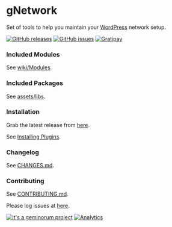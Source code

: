 # gNetwork

Set of tools to help you maintain your [WordPress](https://wordpress.org/) network setup.

[![GitHub releases](https://img.shields.io/github/release/geminorum/gnetwork.svg?style=flat-square)](https://github.com/geminorum/gnetwork/releases)
[![GitHub issues](https://img.shields.io/github/issues/geminorum/gnetwork.svg?style=flat-square)](https://github.com/geminorum/gnetwork/issues)
[![Gratipay](http://img.shields.io/gratipay/geminorum.svg?style=flat-square)](https://gratipay.com/geminorum/)

### Included Modules
See [wiki/Modules](https://github.com/geminorum/gnetwork/wiki/Modules).

### Included Packages
See [assets/libs](https://github.com/geminorum/gnetwork/tree/master/assets/libs).

### Installation
Grab the latest release from [here](https://github.com/geminorum/gnetwork/releases).

See [Installing Plugins](http://codex.wordpress.org/Managing_Plugins#Installing_Plugins).

### Changelog
See [CHANGES.md](CHANGES.md).

### Contributing
See [CONTRIBUTING.md](CONTRIBUTING.md).

Please log issues at [here](https://github.com/geminorum/gnetwork/issues).

[![it's a geminorum project](http://img.shields.io/badge/it's_a-geminorum_project-lightgrey.svg?style=flat-square)](http://geminorum.ir/)
[![Analytics](https://ga-beacon.appspot.com/UA-865830-4/gnetwork/readme?pixel)](https://github.com/geminorum/gnetwork)
